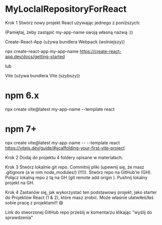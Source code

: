 # MyLoclalRepositoryForReact

Krok 1
Stwórz nowy projekt React używając jednego z poniższych:

(Pamiętaj, żeby zastąpić my-app-name swoją własną nazwą :))

Create-React-App
(używa bundlera Webpack (wolniejszy))

npx create-react-app my-app-name
https://create-react-app.dev/docs/getting-started

lub

Vite
(używa bundlera Vite (szybszy))

# npm 6.x

npx create vite@latest my-app-name --template react

# npm 7+

npx create vite@latest my-app-name -- --template react
https://vitejs.dev/guide/#scaffolding-your-first-vite-project

Krok 2
Dodaj do projektu 4 foldery opisane w materiałach.

Krok 3
Stwórz lokalnie git repo.
Commitnij pliki (upewnij się, że masz .gitignore (a w nim node_modules/) (!!!)).
Stwórz repo na GitHub'ie (GH).
Połącz lokalną repo z tą na GH (git remote add origin <url>).
Pushnij lokalny projekt na GH.

Krok 4
Zastanów się, jak wykorzystać ten podstawowy projekt, jako starter do Projektów React (1 & 2), które masz zrobić. Może właśnie ułatwiłeś/łaś sobie pracę z projektami!! 😄

Link do stworzonej GitHub repo prześlij w komentarzu klikając "wyślij do sprawdzenia"
